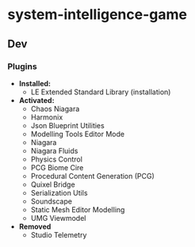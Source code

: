 # system-intelligence-game

## Dev

### Plugins

- **Installed:**
  - LE Extended Standard Library (installation)
- **Activated:**
  - Chaos Niagara
  - Harmonix
  - Json Blueprint Utilities
  - Modelling Tools Editor Mode
  - Niagara
  - Niagara Fluids
  - Physics Control
  - PCG Biome Cire
  - Procedural Content Generation (PCG)
  - Quixel Bridge
  - Serialization Utils
  - Soundscape
  - Static Mesh Editor Modelling
  - UMG Viewmodel
- **Removed**
  - Studio Telemetry
